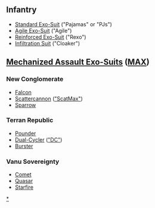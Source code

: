 ## Infantry

- [Standard Exo-Suit](Standard_Exo-Suit.md) ("Pajamas" or "PJs")
- [Agile Exo-Suit](Agile_Exo-Suit.md) ("Agile")
- [Reinforced Exo-Suit](Reinforced_Exo-Suit.md) ("Rexo")
- [Infiltration Suit](../items/Infiltration_Suit.md) ("Cloaker")

## [Mechanized Assault Exo-Suits](../items/Mechanized_Assault_Exo-Suit.md) ([MAX](../items/Mechanized_Assault_Exo-Suit.md))

### New Conglomerate

- [Falcon](../items/Falcon.md)
- [Scattercannon](../items/Scattercannon.md)
  (["ScatMax"](../terminology/Acronyms_and_Slang.md))
- [Sparrow](../items/Sparrow.md)

### Terran Republic

- [Pounder](../items/Pounder.md)
- [Dual-Cycler](../items/Dual-Cycler.md)
  (["DC"](../terminology/Acronyms_and_Slang.md))
- [Burster](../items/Burster.md)

### Vanu Sovereignty

- [Comet](../items/Comet.md)
- [Quasar](../items/Quasar.md)
- [Starfire](../items/Starfire.md)

[\*](category:Armor.md)
